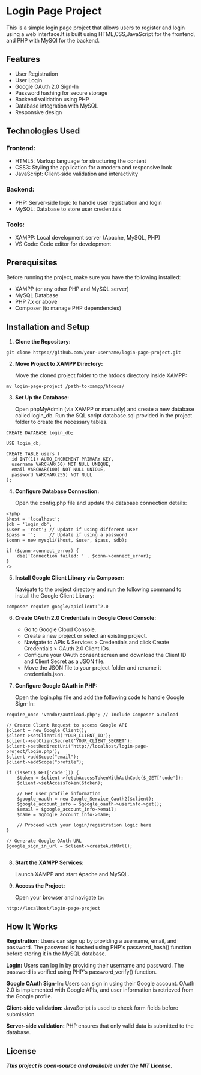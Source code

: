 # Login Page Project

This is a simple login page project that allows users to register and login using a web interface.It is built using HTML,CSS,JavaScript for the frontend, and PHP with MySQl for the backend.

## Features
* User Registration
* User Login
* Google OAuth 2.0 Sign-In
* Password hashing for secure storage
* Backend validation using PHP
* Database integration with MySQL
* Responsive design

## Technologies Used
### Frontend:
* HTML5: Markup language for structuring the content
* CSS3: Styling the application for a modern and responsive look
* JavaScript: Client-side validation and interactivity
### Backend:
* PHP: Server-side logic to handle user registration and login
* MySQL: Database to store user credentials
### Tools:
* XAMPP: Local development server (Apache, MySQL, PHP)
* VS Code: Code editor for development

## Prerequisites
Before running the project, make sure you have the following installed:

* XAMPP (or any other PHP and MySQL server)
* MySQL Database
* PHP 7.x or above
* Composer (to manage PHP dependencies)

## Installation and Setup

1. **Clone the Repository:**
 
  ```
  git clone https://github.com/your-username/login-page-project.git
  ```
2. **Move Project to XAMPP Directory:**

     Move the cloned project folder to the htdocs directory inside XAMPP:

  ```
  mv login-page-project /path-to-xampp/htdocs/
  ```

3. **Set Up the Database:**

    Open phpMyAdmin (via XAMPP or manually) and create a new database called login_db.
    Run the SQL script database.sql provided in the project folder to create the necessary tables.
  
  ```
  CREATE DATABASE login_db;
  
  USE login_db;
  
  CREATE TABLE users (
    id INT(11) AUTO_INCREMENT PRIMARY KEY,
    username VARCHAR(50) NOT NULL UNIQUE,
    email VARCHAR(100) NOT NULL UNIQUE,
    password VARCHAR(255) NOT NULL
  );
  ```

4. **Configure Database Connection:**

     Open the config.php file and update the database connection details:

  ```
  <?php
  $host = 'localhost';
  $db = 'login_db';
  $user = 'root'; // Update if using different user
  $pass = '';     // Update if using a password
  $conn = new mysqli($host, $user, $pass, $db);
  
  if ($conn->connect_error) {
      die('Connection failed: ' . $conn->connect_error);
  }
  ?>
  ```

5. **Install Google Client Library via Composer:**

     Navigate to the project directory and run the following command to install the Google Client Library:

  ```
  composer require google/apiclient:^2.0
  
  ```

6. **Create OAuth 2.0 Credentials in Google Cloud Console:**

     * Go to Google Cloud Console.
     * Create a new project or select an existing project.
     * Navigate to APIs & Services > Credentials and click Create Credentials > OAuth 2.0 Client IDs.
     * Configure your OAuth consent screen and download the Client ID and Client Secret as a JSON file.
     * Move the JSON file to your project folder and rename it credentials.json.

7. **Configure Google OAuth in PHP:**

     Open the login.php file and add the following code to handle Google Sign-In:

  ```
  require_once 'vendor/autoload.php'; // Include Composer autoload
  
  // Create Client Request to access Google API
  $client = new Google_Client();
  $client->setClientId('YOUR_CLIENT_ID');
  $client->setClientSecret('YOUR_CLIENT_SECRET');
  $client->setRedirectUri('http://localhost/login-page-project/login.php');
  $client->addScope("email");
  $client->addScope("profile");
  
  if (isset($_GET['code'])) {
      $token = $client->fetchAccessTokenWithAuthCode($_GET['code']);
      $client->setAccessToken($token);
  
      // Get user profile information
      $google_oauth = new Google_Service_Oauth2($client);
      $google_account_info = $google_oauth->userinfo->get();
      $email = $google_account_info->email;
      $name = $google_account_info->name;
  
      // Proceed with your login/registration logic here
  }
  
  // Generate Google OAuth URL
  $google_sign_in_url = $client->createAuthUrl();
  
  
  ```

8. **Start the XAMPP Services:**

     Launch XAMPP and start Apache and MySQL.

9. **Access the Project:**

     Open your browser and navigate to:

  ```
  http://localhost/login-page-project
  ```

## How It Works

**Registration:**
Users can sign up by providing a username, email, and password. The password is hashed using PHP's password_hash() function before storing it in the MySQL database.

**Login:**
Users can log in by providing their username and password. The password is verified using PHP's password_verify() function.

**Google OAuth Sign-In:**
Users can sign in using their Google account. OAuth 2.0 is implemented with Google APIs, and user information is retrieved from the Google profile.

**Client-side validation:**
JavaScript is used to check form fields before submission.

**Server-side validation:**
PHP ensures that only valid data is submitted to the database.

## License

***This project is open-source and available under the MIT License.***

